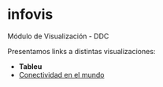 # infovis
Módulo de Visualización - DDC

Presentamos links a distintas visualizaciones:
* **Tableu**
 * [Conectividad en el mundo](https://juanignaciosolis.github.io/infovis/tableu_1.html)

